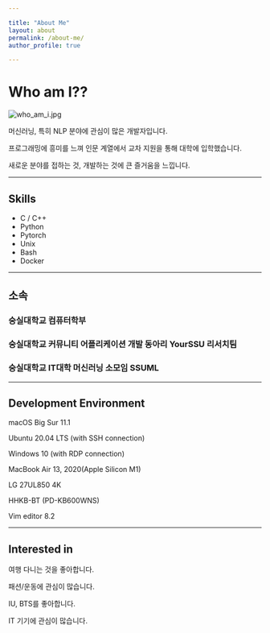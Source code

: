 ```yaml
---

title: "About Me"
layout: about
permalink: /about-me/
author_profile: true

---
```


# Who am I??

![who_am_i.jpg](/assets/images/about/who_am_i.jpg)

머신러닝, 특히 NLP 분야에 관심이 많은 개발자입니다.

프로그래밍에 흥미를 느껴 인문 계열에서 교차 지원을 통해 대학에 입학했습니다.

새로운 분야를 접하는 것, 개발하는 것에 큰 즐거움을 느낍니다.

---

## Skills

- C / C++
- Python
- Pytorch
- Unix
- Bash
- Docker

---

## 소속

### 숭실대학교 컴퓨터학부

### 숭실대학교 커뮤니티 어플리케이션 개발 동아리 YourSSU 리서치팀

### 숭실대학교 IT대학 머신러닝 소모임 SSUML

---

## Development Environment

macOS Big Sur 11.1

Ubuntu 20.04 LTS (with SSH connection)

Windows 10 (with RDP connection)

MacBook Air 13, 2020(Apple Silicon M1)

LG 27UL850 4K

HHKB-BT (PD-KB600WNS)

Vim editor 8.2

---

## Interested in

여행 다니는 것을 좋아합니다.

패션/운동에 관심이 많습니다.

IU, BTS를 좋아합니다.

IT 기기에 관심이 많습니다.

